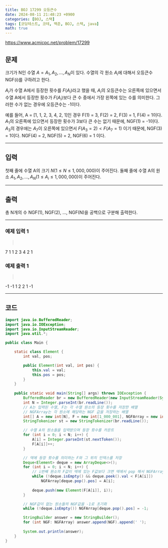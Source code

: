 ```yaml
---
title: BOJ 17299 오등큰수
date: 2024-08-11 21:48:23 +0900
categories: [BOJ, 스택]
tags: [코딩테스트, 코테, 백준, BOJ, 스택, java]
math: true
---
```


<https://www.acmicpc.net/problem/17299>

## 문제
크기가 N인 수열 $A = A_1, A_2, ..., A_N$이 있다. 수열의 각 원소 $A_i$에 대해서 오등큰수 NGF(i)를 구하려고 한다.

$A_i$가 수열 A에서 등장한 횟수를 $F(A_i)$라고 했을 때, $A_i$의 오등큰수는 오른쪽에 있으면서 수열 A에서 등장한 횟수가 $F(A_i)$보다 큰 수 중에서 가장 왼쪽에 있는 수를 의미한다. 그러한 수가 없는 경우에 오등큰수는 -1이다.

예를 들어, A = [1, 1, 2, 3, 4, 2, 1]인 경우 F(1) = 3, F(2) = 2, F(3) = 1, F(4) = 1이다. $A_1$의 오른쪽에 있으면서 등장한 횟수가 3보다 큰 수는 없기 때문에, NGF(1) = -1이다. $A_3$의 경우에는 $A_7$이 오른쪽에 있으면서 $F(A_3=2) < F(A_7=1)$ 이기 때문에, NGF(3) = 1이다. NGF(4) = 2, NGF(5) = 2, NGF(6) = 1 이다.

---
## 입력
첫째 줄에 수열 A의 크기 $N (1 ≤ N ≤ 1,000,000)$이 주어진다. 둘째 줄에 수열 A의 원소 $A_1, A_2, ..., A_N (1 ≤ A_i ≤ 1,000,000)$이 주어진다.

---
## 출력
총 N개의 수 NGF(1), NGF(2), ..., NGF(N)을 공백으로 구분해 출력한다.

---
### 예제 입력 1
> <pre>
7
1 1 2 3 4 2 1
> </pre>

### 예제 출력 1
> <pre>
-1 -1 1 2 2 1 -1
> </pre>

---
## 코드

```java
import java.io.BufferedReader;
import java.io.IOException;
import java.io.InputStreamReader;
import java.util.*;

public class Main {

    static class Element {
        int val, pos;

        public Element(int val, int pos) {
            this.val = val;
            this.pos = pos;
        }
    }
    
    public static void main(String[] args) throws IOException {
        BufferedReader br = new BufferedReader(new InputStreamReader(System.in));
        int N = Integer.parseInt(br.readLine());
        // A는 입력된 수열, F는 각 수열 원소의 등장 횟수를 저장한 배열
        // NGFArray는 각 원소에 해당하는 NGF 값을 저장하는 배열
        int[] A = new int[N], F = new int[1_000_001], NGFArray = new int[N];
        StringTokenizer st = new StringTokenizer(br.readLine());

        // 수열 A의 원소들을 입력받으며 등장 횟수를 카운트
        for (int i = 0; i < N; i++) {
            A[i] = Integer.parseInt(st.nextToken());
            F[A[i]]++;
        }

        // 덱에 등장 횟수를 의미하는 F와 그 위치 인덱스를 저장
        Deque<Element> deque = new ArrayDeque<>();
        for (int i = 0; i < N; i++) {
            // i번째 원소의 F값이 덱에 있는 F값보다 크면 덱에서 pop 해서 NGFArray의 해당 위치에 i번째 원소값을 저장
            while (!deque.isEmpty() && deque.peek().val < F[A[i]])
                NGFArray[deque.pop().pos] = A[i];
            
            deque.push(new Element(F[A[i]], i));
        }

        // NGF값이 없는 원소들의 NGF값을 -1로 초기화
        while (!deque.isEmpty()) NGFArray[deque.pop().pos] = -1;

        StringBuilder answer = new StringBuilder();
        for (int NGF: NGFArray) answer.append(NGF).append(' ');
        
        System.out.println(answer);
    }
}
```
